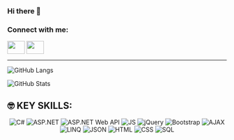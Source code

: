 ### Hi there 👋





<h3 align="left">Connect with me:</h3>
<p align="left">
<a href="https://www.facebook.com/profile.php?id=100013244742377" target="blank"><img align="center" src="https://cdn.jsdelivr.net/npm/simple-icons@3.0.1/icons/facebook.svg" alt="" height="30" width="40" /></a>
<a href="https://vk.com/id_pavs" target="blank"><img align="center" src="https://cdn.jsdelivr.net/npm/simple-icons@3.0.1/icons/vk.svg" alt="" height="30" width="40" /></a>
</p>
<hr/>


![GitHub Langs](https://github-readme-stats.vercel.app/api/top-langs/?username=pshchegol1&layout=compact&theme=theme)

![GitHub Stats](https://github-readme-stats.vercel.app/api?username=pshchegol1&show_icons=true&theme=theme_name)



## :nerd_face: KEY SKILLS:

<div align="center">
 <img alt="C#" src="https://img.shields.io/badge/csharp-8c34eb.svg?&style=for-the-badge&logo=csharp&logoColor=fff" />
 <img alt="ASP.NET" src="https://img.shields.io/badge/asp.net-8c34eb.svg?&style=for-the-badge&logo=dotnet&logoColor=fff" />
 <img alt="ASP.NET Web API" src="https://img.shields.io/badge/asp.net web api-8c34eb.svg?&style=for-the-badge&logo=dotnet&logoColor=fff" />
 <img alt="JS" src="https://img.shields.io/badge/javascript-ebcf34.svg?&style=for-the-badge&logo=javascript&logoColor=fff" />
 <img alt="jQuery" src="https://img.shields.io/badge/jquery-3483eb.svg?&style=for-the-badge&logo=jquery&logoColor=fff" />
 <img alt="Bootstrap" src="https://img.shields.io/badge/bootstrap-6f42c1.svg?&style=for-the-badge&logo=bootstrap&logoColor=fff" />
 <img alt="AJAX" src="https://img.shields.io/badge/ajax-54ba80.svg?&style=for-the-badge&logo=ajax&logoColor=fff" />
 <img alt="LINQ" src="https://img.shields.io/badge/linq-6a91d9.svg?&style=for-the-badge&logo=linq&logoColor=fff" />
 <img alt="JSON" src="https://img.shields.io/badge/json-6a91d9.svg?&style=for-the-badge&logo=json&logoColor=fff" />
 <img alt="HTML" src="https://img.shields.io/badge/html-eb6134.svg?&style=for-the-badge&logo=html5&logoColor=fff" />
 <img alt="CSS" src="https://img.shields.io/badge/css-347aeb.svg?&style=for-the-badge&logo=css3&logoColor=fff" />
 <img alt="SQL" src="https://img.shields.io/badge/sql-c1c4b7.svg?&style=for-the-badge&logo=sql&logoColor=fff" />
</div>




